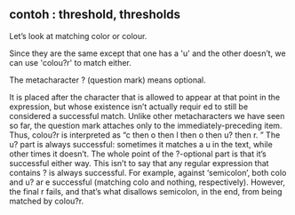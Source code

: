contoh : threshold, thresholds
---
Let’s look at matching color or colour. 


Since they are the same except that one has a 'u' and the other doesn’t, we can use 'colou?r' to match either. 



The metacharacter ? (question mark) means optional. 

It is placed after the character that is
allowed to appear at that point in the expression, but whose existence isn’t actually requir ed to still be considered a successful match.
Unlike other metacharacters we have seen so far, the question mark attaches only
to the immediately-preceding item. Thus, colou?r is interpreted as 
“c then o then l then o then u? then r. ”
The u? part is always successful: sometimes it matches a u in the text, while other
times it doesn’t. The whole point of the ?-optional part is that it’s successful either
way. This isn’t to say that any regular expression that contains ? is always successful. For example, against ‘semicolon’, both colo and u? ar e successful (matching
colo and nothing, respectively). However, the final r fails, and that’s what disallows semicolon, in the end, from being matched by colou?r.